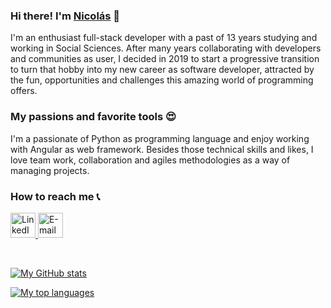 ### Hi there! I'm [Nicolás](https://www.linkedin.com/in/nicolasportela) 👋

I'm an enthusiast full-stack developer with a past of 13 years studying and working in Social Sciences. After many years collaborating with developers and communities as user, I decided in 2019 to start a progressive transition to turn that hobby into my new career as software developer, attracted by the fun, opportunities and challenges this amazing world of programming offers.

### My passions and favorite tools 😍
I'm a passionate of Python as programming language and enjoy working with Angular as web framework. Besides those technical skills and likes, I love team work, collaboration and agiles methodologies as a way of managing projects.

### How to reach me 📞
<a href="https://www.linkedin.com/in/nicolasportela"><img src="https://i.imgur.com/M44jSX8.png" alt="LinkedIn" width="40" height="40"/> <a href="mailto:nicolasportelam@gmail.com"><img src="https://i.imgur.com/VqrjIxO.png" alt="E-mail" width="40" height="40"/>

<br>

[![My GitHub stats](https://github-readme-stats.vercel.app/api?username=nicolasportela&hide=issues&show_icons=true&theme=vision-friendly-dark&count_private=true&include_all_commits=true&custom_title=My%20GitHub%20stats)](https://github.com/nicolasportela)

[![My top languages](https://github-readme-stats.vercel.app/api/top-langs/?username=nicolasportela&hide=MATLAB,Assembly&langs_count=10&&theme=vision-friendly-dark&custom_title=My%20top%20languages&card_width=495&exclude_repo=sorting_algorithms,binary_trees,monty,shell_exercises,simple_shell,printf)](https://github.com/nicolasportela)
